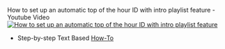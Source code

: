 How to set up an automatic top of the hour ID with intro playlist feature - Youtube Video
[![How to set up an automatic top of the hour ID with intro playlist feature](http://img.youtube.com/vi/IXHmiqri4PI/0.jpg)](https://www.youtube-nocookie.com/embed/IXHmiqri4PI "How to set up an automatic top of the hour ID with intro playlist feature")

* Step-by-step Text Based [How-To](../../howtos/intro-playlist)

